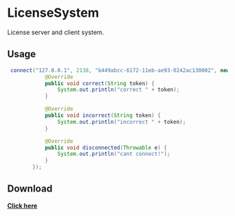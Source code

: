 # LicenseSystem
License server and client system.

## Usage
```java
 connect("127.0.0.1", 2138, "b449abcc-6172-11eb-ae93-0242ac130002", new LicenseCallback() {
            @Override
            public void correct(String token) {
                System.out.println("correct " + token);
            }

            @Override
            public void incorrect(String token) {
                System.out.println("incorrect " + token);
            }

            @Override
            public void disconnected(Throwable e) {
                System.out.println("cant connect!");
            }
        });
```

## Download
**[Click here](https://github.com/sadcenter/LicenseSystem/releases)**
